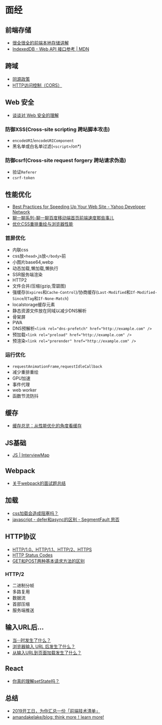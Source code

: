 # 面经

## 前端存储

- [很全很全的前端本地存储讲解](https://juejin.im/entry/5a41b7f4f265da43152427b6)
- [IndexedDB - Web API 接口参考 | MDN](https://developer.mozilla.org/zh-CN/docs/Web/API/IndexedDB_API)

## 跨域

- [同源政策](http://javascript.ruanyifeng.com/bom/same-origin.html)
- [HTTP访问控制（CORS）](https://developer.mozilla.org/zh-CN/docs/Web/HTTP/Access_control_CORS)

## Web 安全

- [谈谈对 Web 安全的理解](https://zhuanlan.zhihu.com/p/25486768)

### 防御XSS(Cross-site scripting 跨站脚本攻击)

- `encodeURI`/`encodeURIComponent`
- 黑名单或白名单过滤(`<script>`/on*)

### 防御csrf(Cross-site request forgery 跨站请求伪造)

- 验证`Referer`
- `csrf-token`

## 性能优化

- [Best Practices for Speeding Up Your Web Site - Yahoo Developer Network](https://developer.yahoo.com/performance/rules.html?guccounter=1)
- [聊一聊系列-聊一聊百度移动端首页前端速度那些事儿](https://segmentfault.com/a/1190000005882953)
- [优化CSS重排重绘与浏览器性能](http://caibaojian.com/css-reflow-repaint.html)

### 首屏优化

- 内联css
- css放`<head>`,js放`</body>`前
- 小图片base64,webp
- 动态加载,懒加载,懒执行
- SSR服务端渲染
- HTTP2
- 文件合并/压缩(gzip,雪碧图)
- 强缓存(`Expires`和`Cache-Control`)/协商缓存(`Last-Modified`和`If-Modified-Since`/`ETag`和`If-None-Match`)
- localstorage缓存元素
- 静态资源文件放在同域以减少DNS解析
- 骨架屏
- PWA
- DNS预解析`<link rel="dns-prefetch" href="http://example.com" />`
- 预加载`<link rel="preload" href="http://example.com" />`
- 预渲染`<link rel="prerender" href="http://example.com" />`

### 运行优化

- `requestAnimationFrame`,`requestIdleCallback`
- 减少重排重绘
- GPU加速
- 事件代理
- web worker
- 函数节流防抖

## 缓存

- [缓存总览：从性能优化的角度看缓存](https://github.com/amandakelake/blog/issues/43)

## JS基础

- [JS | InterviewMap](https://yuchengkai.cn/docs/frontend/)

## Webpack

- [关于webpack的面试题总结](https://zhuanlan.zhihu.com/p/44438844)

## 加载

- [css加载会造成阻塞吗？](https://zhuanlan.zhihu.com/p/43282197)
- [javascript - defer和async的区别 - SegmentFault 思否](https://segmentfault.com/q/1010000000640869)

## HTTP协议

- [HTTP/1.0、HTTP/1.1、HTTP/2、HTTPS](https://zhuanlan.zhihu.com/p/43787334)
- [HTTP Status Codes](https://httpstatuses.com/)
- [GET和POST两种基本请求方法的区别](https://www.cnblogs.com/logsharing/p/8448446.html)

### HTTP/2

- 二进制分帧
- 多路复用
- 数据流
- 首部压缩
- 服务端推送

## 输入URL后...

- [当···时发生了什么？](https://github.com/skyline75489/what-happens-when-zh_CN)
- [浏览器输入 URL 后发生了什么？](https://zhuanlan.zhihu.com/p/43369093)
- [从输入URL到页面加载发生了什么？](https://segmentfault.com/a/1190000006879700)

## React

- [你真的理解setState吗？](https://zhuanlan.zhihu.com/p/39512941)

## 总结

- [2019开工日，为你汇总一份「前端技术清单」](https://zhuanlan.zhihu.com/p/56452226)
- [amandakelake/blog: think more！learn more!](https://github.com/amandakelake/blog)